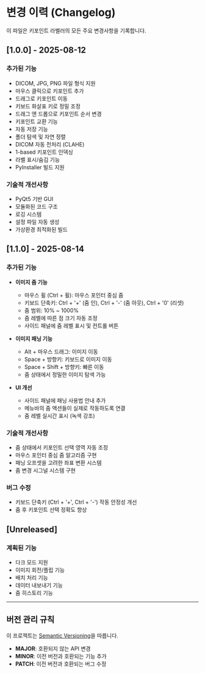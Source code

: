 # 변경 이력 (Changelog)

이 파일은 키포인트 라벨러의 모든 주요 변경사항을 기록합니다.

## [1.0.0] - 2025-08-12

### 추가된 기능
- DICOM, JPG, PNG 파일 형식 지원
- 마우스 클릭으로 키포인트 추가
- 드래그로 키포인트 이동
- 키보드 화살표 키로 정밀 조정
- 드래그 앤 드롭으로 키포인트 순서 변경
- 키포인트 교환 기능
- 자동 저장 기능
- 폴더 탐색 및 자연 정렬
- DICOM 자동 전처리 (CLAHE)
- 1-based 키포인트 인덱싱
- 라벨 표시/숨김 기능
- PyInstaller 빌드 지원

### 기술적 개선사항
- PyQt5 기반 GUI
- 모듈화된 코드 구조
- 로깅 시스템
- 설정 파일 자동 생성
- 가상환경 최적화된 빌드


## [1.1.0] - 2025-08-14

### 추가된 기능
- **이미지 줌 기능**
  - 마우스 휠 (Ctrl + 휠): 마우스 포인터 중심 줌
  - 키보드 단축키: Ctrl + '+' (줌 인), Ctrl + '-' (줌 아웃), Ctrl + '0' (리셋)
  - 줌 범위: 10% ~ 1000%
  - 줌 레벨에 따른 점 크기 자동 조정
  - 사이드 패널에 줌 레벨 표시 및 컨트롤 버튼

- **이미지 패닝 기능**
  - Alt + 마우스 드래그: 이미지 이동
  - Space + 방향키: 키보드로 이미지 이동
  - Space + Shift + 방향키: 빠른 이동
  - 줌 상태에서 정밀한 이미지 탐색 가능

- **UI 개선**
  - 사이드 패널에 패닝 사용법 안내 추가
  - 메뉴바의 줌 액션들이 실제로 작동하도록 연결
  - 줌 레벨 실시간 표시 (녹색 강조)

### 기술적 개선사항
- 줌 상태에서 키포인트 선택 영역 자동 조정
- 마우스 포인터 중심 줌 알고리즘 구현
- 패닝 오프셋을 고려한 좌표 변환 시스템
- 줌 변경 시그널 시스템 구현

### 버그 수정
- 키보드 단축키 (Ctrl + '+', Ctrl + '-') 작동 안정성 개선
- 줌 후 키포인트 선택 정확도 향상

## [Unreleased]

### 계획된 기능
- 다크 모드 지원
- 이미지 회전/플립 기능
- 배치 처리 기능
- 데이터 내보내기 기능
- 줌 히스토리 기능

---

## 버전 관리 규칙

이 프로젝트는 [Semantic Versioning](https://semver.org/lang/ko/)을 따릅니다.

- **MAJOR**: 호환되지 않는 API 변경
- **MINOR**: 이전 버전과 호환되는 기능 추가
- **PATCH**: 이전 버전과 호환되는 버그 수정

